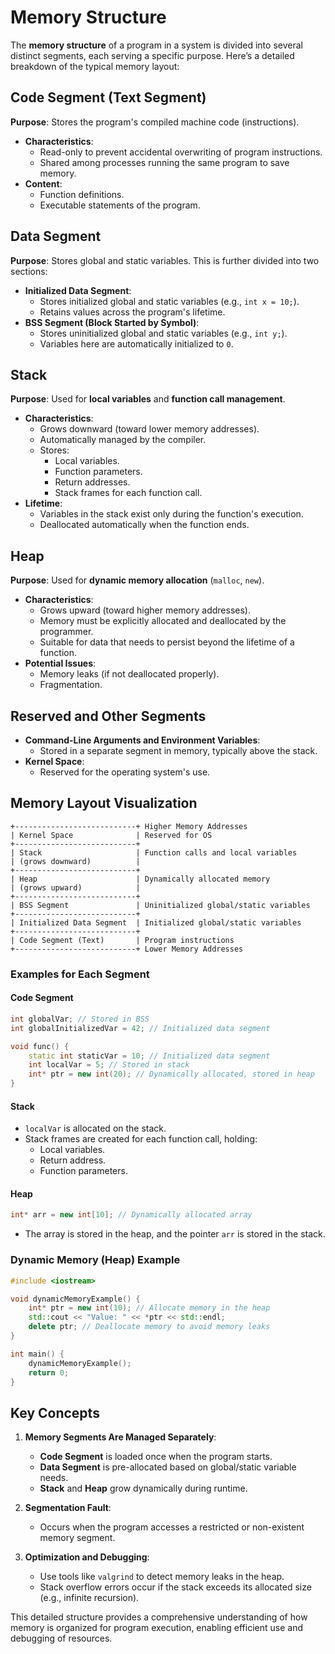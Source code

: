 # Memory Structure


The **memory structure** of a program in a system is divided into several distinct segments, each serving a specific purpose. Here’s a detailed breakdown of the typical memory layout:

## Code Segment (Text Segment) 
**Purpose**: Stores the program's compiled machine code (instructions).  
- **Characteristics**:
  - Read-only to prevent accidental overwriting of program instructions.
  - Shared among processes running the same program to save memory.
- **Content**:
  - Function definitions.
  - Executable statements of the program.

## Data Segment 
**Purpose**: Stores global and static variables. This is further divided into two sections:  
- **Initialized Data Segment**:
  - Stores initialized global and static variables (e.g., `int x = 10;`).
  - Retains values across the program's lifetime.
- **BSS Segment (Block Started by Symbol)**:
  - Stores uninitialized global and static variables (e.g., `int y;`).
  - Variables here are automatically initialized to `0`.

## Stack
**Purpose**: Used for **local variables** and **function call management**.  
- **Characteristics**:
  - Grows downward (toward lower memory addresses).
  - Automatically managed by the compiler.
  - Stores:
    - Local variables.
    - Function parameters.
    - Return addresses.
    - Stack frames for each function call.
- **Lifetime**:
  - Variables in the stack exist only during the function's execution.
  - Deallocated automatically when the function ends.

## Heap
**Purpose**: Used for **dynamic memory allocation** (`malloc`, `new`).  
- **Characteristics**:
  - Grows upward (toward higher memory addresses).
  - Memory must be explicitly allocated and deallocated by the programmer.
  - Suitable for data that needs to persist beyond the lifetime of a function.
- **Potential Issues**:
  - Memory leaks (if not deallocated properly).
  - Fragmentation.

## Reserved and Other Segments
- **Command-Line Arguments and Environment Variables**:
  - Stored in a separate segment in memory, typically above the stack.
- **Kernel Space**:
  - Reserved for the operating system's use.


## Memory Layout Visualization
```plaintext
+---------------------------+ Higher Memory Addresses
| Kernel Space              | Reserved for OS
+---------------------------+
| Stack                     | Function calls and local variables
| (grows downward)          |
+---------------------------+
| Heap                      | Dynamically allocated memory
| (grows upward)            |
+---------------------------+
| BSS Segment               | Uninitialized global/static variables
+---------------------------+
| Initialized Data Segment  | Initialized global/static variables
+---------------------------+
| Code Segment (Text)       | Program instructions
+---------------------------+ Lower Memory Addresses
```

### **Examples for Each Segment**

#### **Code Segment**
```cpp
int globalVar; // Stored in BSS
int globalInitializedVar = 42; // Initialized data segment

void func() {
    static int staticVar = 10; // Initialized data segment
    int localVar = 5; // Stored in stack
    int* ptr = new int(20); // Dynamically allocated, stored in heap
}
```

#### **Stack**
- `localVar` is allocated on the stack.
- Stack frames are created for each function call, holding:
  - Local variables.
  - Return address.
  - Function parameters.

#### **Heap**
```cpp
int* arr = new int[10]; // Dynamically allocated array
```
- The array is stored in the heap, and the pointer `arr` is stored in the stack.

### **Dynamic Memory (Heap) Example**
```cpp
#include <iostream>

void dynamicMemoryExample() {
    int* ptr = new int(10); // Allocate memory in the heap
    std::cout << "Value: " << *ptr << std::endl;
    delete ptr; // Deallocate memory to avoid memory leaks
}

int main() {
    dynamicMemoryExample();
    return 0;
}
```

## Key Concepts
1. **Memory Segments Are Managed Separately**:
   - **Code Segment** is loaded once when the program starts.
   - **Data Segment** is pre-allocated based on global/static variable needs.
   - **Stack** and **Heap** grow dynamically during runtime.

2. **Segmentation Fault**:
   - Occurs when the program accesses a restricted or non-existent memory segment.

3. **Optimization and Debugging**:
   - Use tools like `valgrind` to detect memory leaks in the heap.
   - Stack overflow errors occur if the stack exceeds its allocated size (e.g., infinite recursion).

This detailed structure provides a comprehensive understanding of how memory is organized for program execution, enabling efficient use and debugging of resources.